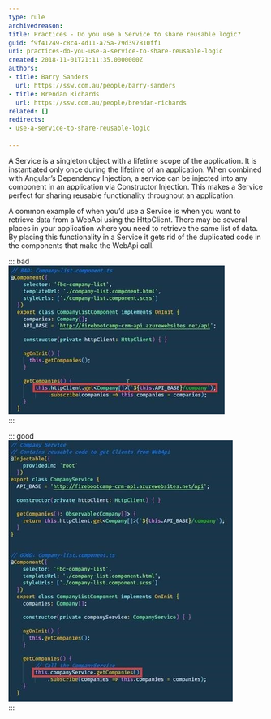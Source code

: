 ```yaml
---
type: rule
archivedreason: 
title: Practices - Do you use a Service to share reusable logic?
guid: f9f41249-c8c4-4d11-a75a-79d397810ff1
uri: practices-do-you-use-a-service-to-share-reusable-logic
created: 2018-11-01T21:11:35.0000000Z
authors:
- title: Barry Sanders
  url: https://ssw.com.au/people/barry-sanders
- title: Brendan Richards
  url: https://ssw.com.au/people/brendan-richards
related: []
redirects:
- use-a-service-to-share-reusable-logic

---
```


A Service is a singleton object with a lifetime scope of the application.  It is instantiated only once during the lifetime of an application.  When combined with Angular’s Dependency Injection, a service can be injected into any component in an application via Constructor Injection. This makes a Service perfect for sharing reusable functionality throughout an application.

<!--endintro-->

A common example of when you’d use a Service is when you want to retrieve data from a WebApi using the HttpClient. There may be several places in your application where you need to retrieve the same list of data. By placing this functionality in a Service it gets rid of the duplicated code in the components that make the WebApi call.

::: bad  
![Figure: Bad Example - Code that is reusable should be placed in a Service](reusable-service-bad.jpg)  
:::

::: good  
![Figure: Good Example -  Reusable code is placed in a Service and the component calls the Service](reusable-service-good.jpg)  
:::
